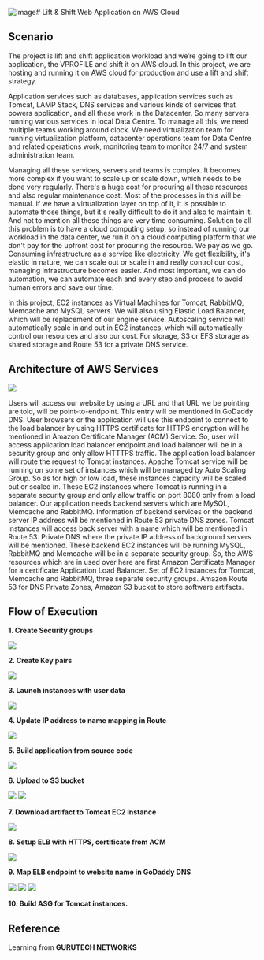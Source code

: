 ![image](https://github.com/Jackiedee1223/CloudDevOps-1/assets/138213373/c003ab44-fa04-4911-ae1b-a7130c3e0346)# Lift & Shift Web Application on AWS Cloud
<h2>Scenario</h2>
<p>
The project is lift and shift application workload and we’re going to lift our application, the VPROFILE and shift it on AWS cloud. In this project, we are hosting and running it on AWS cloud for production and use a lift and shift strategy. 

Application services such as databases, application services such as Tomcat, LAMP Stack, DNS services and various kinds of services that powers application, and all these work in the Datacenter. So many servers running various services in local Data Centre. To manage all this, we need multiple teams working around clock. We need virtualization team for running virtualization platform, datacenter operations team for Data Centre and related operations work, monitoring team to monitor 24/7 and system administration team.

Managing all these services, servers and teams is complex. It becomes more complex if you want to scale up or scale down, which needs to be done very regularly. There's a huge cost for procuring all these resources and also regular maintenance cost. Most of the processes in this will be manual. If we have a virtualization layer on top of it, it is possible to automate those things, but it's really difficult to do it and also to maintain it. And not to mention all these things are very time consuming. Solution to all this problem is to have a cloud computing setup, so instead of running our workload in the data center, we run it on a cloud computing platform that we don't pay for the upfront cost for procuring the resource. We pay as we go. Consuming infrastructure as a service like electricity. We get flexibility, it's elastic in nature, we can scale out or scale in and really control our cost, managing infrastructure becomes easier. And most important, we can do automation, we can automate each and every step and process to avoid human errors and save our time.

In this project, EC2 instances as Virtual Machines for Tomcat, RabbitMQ, Memcache and MySQL servers. We will also using Elastic Load Balancer, which will be replacement of our engine service. Autoscaling service will automatically scale in and out in EC2 instances, which will automatically control our resources and also our cost. For storage, S3 or EFS storage as shared storage and Route 53 for a private DNS service. 

</p>

<h2>Architecture of AWS Services</h2>
 <img src="https://github.com/Jackiedee1223/CloudDevOps-1/blob/main/images/Arch.png">
<p>
Users will access our website by using a URL and that URL we be pointing are told, will be point-to-endpoint. This entry will be mentioned in GoDaddy DNS. User browsers or the application will use this endpoint to connect to the load balancer by using HTTPS certificate for HTTPS encryption will he mentioned in Amazon Certificate Manager (ACM) Service. So, user will access application load balancer endpoint and load balancer will be in a security group and only allow HTTTPS traffic. The application load balancer will route the request to Tomcat instances. Apache Tomcat service will be running on some set of instances which will be managed by Auto Scaling Group. So as for high or low load, these instances capacity will be scaled out or scaled in. These EC2 instances where Tomcat is running in a separate security group and only allow traffic on port 8080 only from a load balancer. Our application needs backend servers which are MySQL, Memcache and RabbitMQ. Information of backend services or the backend server IP address will be mentioned in Route 53 private DNS zones. Tomcat instances will access back server with a name which will be mentioned in Route 53. Private DNS where the private IP address of background servers will be mentioned. These backend EC2 instances will be running MySQL, RabbitMQ and Memcache will be in a separate security group. So, the AWS resources which are in used over here are first Amazon Certificate Manager for a certificate Application Load Balancer. Set of EC2 instances for Tomcat, Memcache and RabbitMQ, three separate security groups. Amazon Route 53 for DNS Private Zones, Amazon S3 bucket to store software artifacts.
</p>

<h2>Flow of Execution</h2>

<b>1.	Create Security groups</b>
 <p><img src="https://github.com/Jackiedee1223/CloudDevOps-1/blob/main/images/SGs.png"></p>
<b>2.	Create Key pairs</b>
 <p><img src="https://github.com/Jackiedee1223/CloudDevOps-1/blob/main/images/Kps.png"></p>
<b>3.	Launch instances with user data</b>
 <p><img src="https://github.com/Jackiedee1223/CloudDevOps-1/blob/main/images/Instances.png"></p>
<b>4.	Update IP address to name mapping in Route </b>
 <p><img src="https://github.com/Jackiedee1223/CloudDevOps-1/blob/main/images/Route53.png"></p>
<b>5.	Build application from source code</b>
 <p><img src="https://github.com/Jackiedee1223/CloudDevOps-1/blob/main/images/VScode.png"></p>
<b>6.	Upload to S3 bucket</b>
 <p>
  <img src="https://github.com/Jackiedee1223/CloudDevOps-1/blob/main/images/IAM.png">
  <img src="https://github.com/Jackiedee1223/CloudDevOps-1/blob/main/images/S3.png">
 </p>
<b>7.	Download artifact to Tomcat EC2 instance</b>
  <p><img src="https://github.com/Jackiedee1223/CloudDevOps-1/blob/main/images/Tomcat.png"></p>
<b>8.	Setup ELB with HTTPS, certificate from ACM</b>
  <p><img src="https://github.com/Jackiedee1223/CloudDevOps-1/blob/main/images/ELB_DNS.png"></p>
<b>9.	Map ELB endpoint to website name in GoDaddy DNS</b>
  <p>
    <img src="https://github.com/Jackiedee1223/CloudDevOps-1/blob/main/images/Point.png">
    <img src="https://github.com/Jackiedee1223/CloudDevOps-1/blob/main/images/Active.png">
    <img src="https://github.com/Jackiedee1223/CloudDevOps-1/blob/main/images/Website.png">
  </p>
<b>10.	Build ASG for Tomcat instances.</b>
 <p></p>















<h2>Reference</h2>
<p>Learning from <b>GURUTECH NETWORKS</b> </p>

